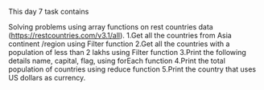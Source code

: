 This day 7 task contains

Solving problems using array functions on rest countries data (https://restcountries.com/v3.1/all).
1.Get all the countries from Asia continent /region using Filter function
2.Get all the countries with a population of less than 2 lakhs using Filter function
3.Print the following details name, capital, flag, using forEach function
4.Print the total population of countries using reduce function
5.Print the country that uses US dollars as currency.

